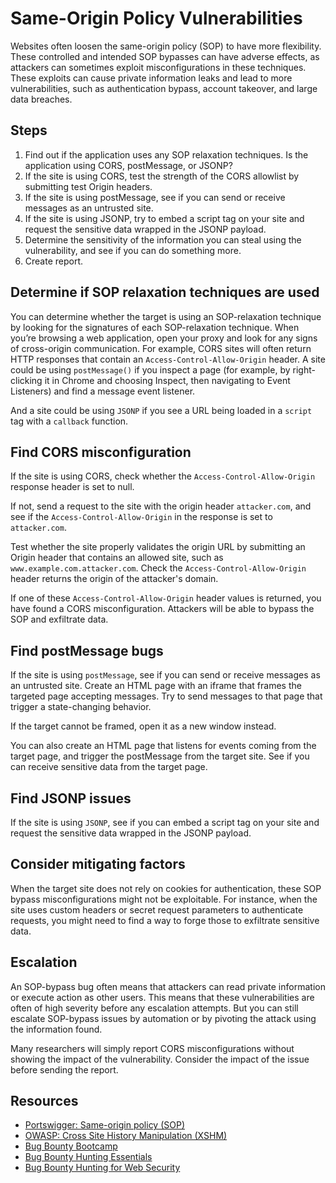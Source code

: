# Same-Origin Policy Vulnerabilities

Websites often loosen the same-origin policy (SOP) to have more flexibility. These controlled and intended SOP bypasses can have adverse effects, as attackers can sometimes exploit misconfigurations in these techniques. These exploits can cause private information leaks and lead to more vulnerabilities, such as authentication bypass, account takeover, and large data breaches.

## Steps

1. Find out if the application uses any SOP relaxation techniques. Is the application using CORS, postMessage, or JSONP?
2. If the site is using CORS, test the strength of the CORS allowlist by submitting test Origin headers.
3. If the site is using postMessage, see if you can send or receive messages as an untrusted site.
4. If the site is using JSONP, try to embed a script tag on your site and request the sensitive data wrapped in the JSONP payload.
5. Determine the sensitivity of the information you can steal using the vulnerability, and see if you can do something more.
6. Create report.

## Determine if SOP relaxation techniques are used

You can determine whether the target is using an SOP-relaxation technique by looking for the signatures of each SOP-relaxation technique. When you’re browsing a web application, open your proxy and look for any signs of cross-origin communication. For example, CORS sites will often return HTTP responses that contain an `Access-Control-Allow-Origin` header. A site could be using `postMessage()` if you inspect a page (for example, by right-clicking it in Chrome and choosing Inspect, then navigating to Event Listeners) and find a message event listener.

And a site could be using `JSONP` if you see a URL being loaded in a `script` tag with a `callback` function.

## Find CORS misconfiguration

If the site is using CORS, check whether the `Access-Control-Allow-Origin` response header is set to null. 

If not, send a request to the site with the origin header `attacker.com`, and see if the `Access-Control-Allow-Origin` in the response is set to `attacker.com`.

Test whether the site properly validates the origin URL by submitting an Origin header that contains an allowed site, such as `www.example.com.attacker.com`. Check the `Access-Control-Allow-Origin` header returns the origin of the attacker's domain.

If one of these `Access-Control-Allow-Origin` header values is returned, you have found a CORS misconfiguration. Attackers will be able to bypass the SOP and exfiltrate data.

## Find postMessage bugs

If the site is using `postMessage`, see if you can send or receive messages as an untrusted site. Create an HTML page with an iframe that frames the targeted page accepting messages. Try to send messages to that page that trigger a state-changing behavior. 

If the target cannot be framed, open it as a new window instead.

You can also create an HTML page that listens for events coming from the target page, and trigger the postMessage from the target site. See if you can receive sensitive data from the target page.

## Find JSONP issues

If the site is using `JSONP`, see if you can embed a script tag on your site and request the sensitive data wrapped in the JSONP payload.

## Consider mitigating factors

When the target site does not rely on cookies for authentication, these SOP bypass misconfigurations might not be exploitable. For instance, when the site uses custom headers or secret request parameters to authenticate requests, you might need to find a way to forge those to exfiltrate sensitive data.

## Escalation

An SOP-bypass bug often means that attackers can read private information or execute action as other users. This means that these vulnerabilities are often of high severity before any escalation attempts. But you can still escalate SOP-bypass issues by automation or by pivoting the attack using the information found. 

Many researchers will simply report CORS misconfigurations without showing the impact of the vulnerability. Consider the impact of the issue before sending the report.

## Resources

* [Portswigger: Same-origin policy (SOP)](https://portswigger.net/web-security/cors/same-origin-policy)
* [OWASP: Cross Site History Manipulation (XSHM)](https://owasp.org/www-community/attacks/Cross_Site_History_Manipulation_(XSHM))
* [Bug Bounty Bootcamp](https://nostarch.com/bug-bounty-bootcamp)
* [Bug Bounty Hunting Essentials](https://www.packtpub.com/product/bug-bounty-hunting-essentials/9781788626897)
* [Bug Bounty Hunting for Web Security](https://link.springer.com/book/10.1007/978-1-4842-5391-5)

